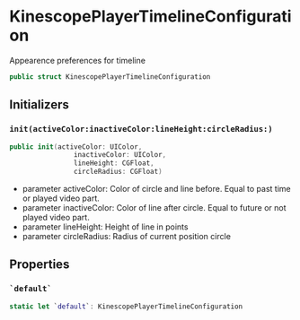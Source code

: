 # KinescopePlayerTimelineConfiguration

Appearence preferences for timeline

``` swift
public struct KinescopePlayerTimelineConfiguration 
```

## Initializers

### `init(activeColor:inactiveColor:lineHeight:circleRadius:)`

``` swift
public init(activeColor: UIColor,
                inactiveColor: UIColor,
                lineHeight: CGFloat,
                circleRadius: CGFloat) 
```

  - parameter activeColor: Color of circle and line before. Equal to past time or played video part.
  - parameter inactiveColor: Color of line after circle. Equal to future or not played video part.
  - parameter lineHeight: Height of line in points
  - parameter circleRadius: Radius of current position circle

## Properties

### `` `default` ``

``` swift
static let `default`: KinescopePlayerTimelineConfiguration 
```
